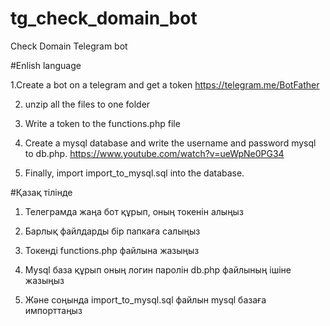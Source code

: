 # tg_check_domain_bot
Check Domain Telegram bot

#Enlish language

1.Create a bot on a telegram and get a token
https://telegram.me/BotFather

2. unzip all the files to one folder

3. Write a token to the functions.php file

4. Create a mysql database and write the username and password mysql to db.php. 
https://www.youtube.com/watch?v=ueWpNe0PG34
5. Finally, import import_to_mysql.sql into the database.

#Қазақ тілінде

1. Телеграмда жаңа бот құрып, оның токенін алыңыз

2. Барлық файлдарды бір папкаға салыңыз

3. Токенді functions.php файлына жазыңыз

4. Mysql база құрып оның логин паролін db.php файлының ішіне жазыңыз

5. Және соңында import_to_mysql.sql файлын mysql базаға импорттаңыз
